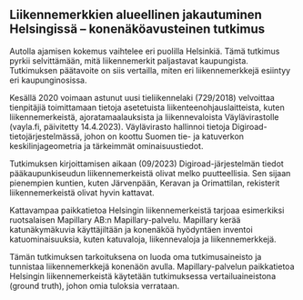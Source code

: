 ## Liikennemerkkien alueellinen jakautuminen Helsingissä – konenäköavusteinen tutkimus
Autolla ajamisen kokemus vaihtelee eri puolilla Helsinkiä. Tämä tutkimus pyrkii selvittämään, mitä liikennemerkit paljastavat kaupungista. Tutkimuksen päätavoite on siis vertailla, miten eri liikennemerkkejä esiintyy eri kaupunginosissa.

Kesällä 2020 voimaan astunut uusi tieliikennelaki (729/2018) velvoittaa tienpitäjiä toimittamaan tietoja asetetuista liikenteenohjauslaitteista, kuten liikennemerkeistä, ajoratamaalauksista ja liikennevaloista Väylävirastolle (vayla.fi, päivitetty 14.4.2023). Väylävirasto hallinnoi tietoja Digiroad-tietojärjestelmässä, johon on koottu Suomen tie- ja katuverkon keskilinjageometria ja tärkeimmät ominaisuustiedot.

Tutkimuksen kirjoittamisen aikaan (09/2023) Digiroad-järjestelmän tiedot pääkaupunkiseudun liikennemerkeistä olivat melko puutteellisia. Sen sijaan pienempien kuntien, kuten Järvenpään, Keravan ja Orimattilan, rekisterit liikennemerkeistä olivat hyvin kattavat.

Kattavampaa paikkatietoa Helsingin liikennemerkeistä tarjoaa esimerkiksi ruotsalaisen Mapillary AB:n Mapillary-palvelu. Mapillary kerää katunäkymäkuvia käyttäjiltään ja konenäköä hyödyntäen inventoi katuominaisuuksia, kuten katuvaloja, liikennevaloja ja liikennemerkkejä.

Tämän tutkimuksen tarkoituksena on luoda oma tutkimusaineisto ja tunnistaa liikennemerkkejä konenäön avulla. Mapillary-palvelun paikkatietoa Helsingin liikennemerkeistä käytetään tutkimuksessa vertailuaineistona (ground truth), johon omia tuloksia verrataan.
